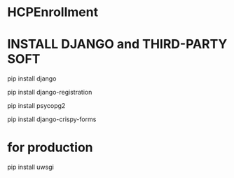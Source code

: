 HCPEnrollment
=============

INSTALL DJANGO and THIRD-PARTY SOFT
====================================
pip install django

pip install django-registration

pip install psycopg2

pip install django-crispy-forms

# for production

pip install uwsgi

